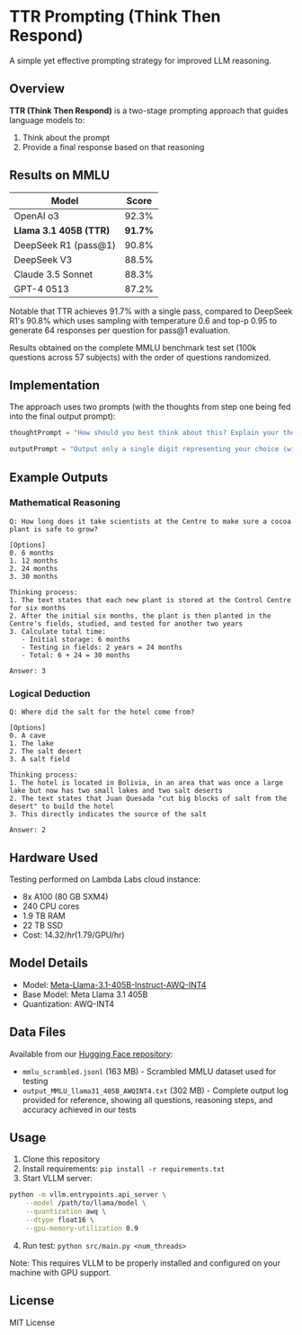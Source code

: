 # TTR Prompting (Think Then Respond)

A simple yet effective prompting strategy for improved LLM reasoning.

## Overview

**TTR (Think Then Respond)** is a two-stage prompting approach that guides language models to:
1. Think about the prompt
2. Provide a final response based on that reasoning

## Results on MMLU

| Model | Score |
|-------|--------|
| OpenAI o3 | 92.3% |
| **Llama 3.1 405B (TTR)** | **91.7%** |
| DeepSeek R1 (pass@1) | 90.8% |
| DeepSeek V3 | 88.5% |
| Claude 3.5 Sonnet | 88.3% |
| GPT-4 0513 | 87.2% |

Notable that TTR achieves 91.7% with a single pass, compared to DeepSeek R1's 90.8% which uses sampling with temperature 0.6 and top-p 0.95 to generate 64 responses per question for pass@1 evaluation.

Results obtained on the complete MMLU benchmark test set (100k questions across 57 subjects) with the order of questions randomized. 

## Implementation

The approach uses two prompts (with the thoughts from step one being fed into the final output prompt):
```python
thoughtPrompt = "How should you best think about this? Explain your thought process step by step."

outputPrompt = "Output only a single digit representing your choice (with no additional commentary)"
```

## Example Outputs

### Mathematical Reasoning
```
Q: How long does it take scientists at the Centre to make sure a cocoa plant is safe to grow?

[Options]
0. 6 months
1. 12 months
2. 24 months
3. 30 months

Thinking process:
1. The text states that each new plant is stored at the Control Centre for six months
2. After the initial six months, the plant is then planted in the Centre's fields, studied, and tested for another two years
3. Calculate total time:
   - Initial storage: 6 months
   - Testing in fields: 2 years = 24 months
   - Total: 6 + 24 = 30 months

Answer: 3
```

### Logical Deduction
```
Q: Where did the salt for the hotel come from?

[Options]
0. A cave
1. The lake
2. The salt desert
3. A salt field

Thinking process:
1. The hotel is located in Bolivia, in an area that was once a large lake but now has two small lakes and two salt deserts
2. The text states that Juan Quesada "cut big blocks of salt from the desert" to build the hotel
3. This directly indicates the source of the salt

Answer: 2
```

## Hardware Used
Testing performed on Lambda Labs cloud instance:
- 8x A100 (80 GB SXM4)
- 240 CPU cores
- 1.9 TB RAM
- 22 TB SSD
- Cost: $14.32/hr ($1.79/GPU/hr)

## Model Details
- Model: [Meta-Llama-3.1-405B-Instruct-AWQ-INT4](https://huggingface.co/hugging-quants/Meta-Llama-3.1-405B-Instruct-AWQ-INT4)
- Base Model: Meta Llama 3.1 405B
- Quantization: AWQ-INT4

## Data Files

Available from our [Hugging Face repository](https://huggingface.co/datasets/theothernet/ttr-prompting/tree/main):

- `mmlu_scrambled.jsonl` (163 MB) - Scrambled MMLU dataset used for testing
- `output_MMLU_llama31_405B_AWQINT4.txt` (302 MB) - Complete output log provided for reference, showing all questions, reasoning steps, and accuracy achieved in our tests

## Usage

1. Clone this repository
2. Install requirements: `pip install -r requirements.txt`
3. Start VLLM server:
```bash
python -m vllm.entrypoints.api_server \
    --model /path/to/llama/model \
    --quantization awq \
    --dtype float16 \
    --gpu-memory-utilization 0.9
```
4. Run test: `python src/main.py <num_threads>`

Note: This requires VLLM to be properly installed and configured on your machine with GPU support.

## License

MIT License
